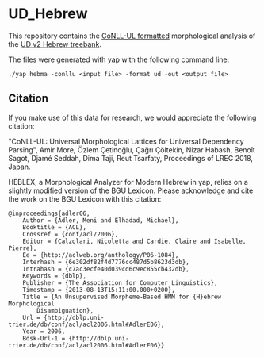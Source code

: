 # UD_Hebrew

This repository contains the [CoNLL-UL formatted](http://conllul.github.io) morphological analysis of the [UD v2 Hebrew treebank](https://github.com/universaldependencies/UD_Hebrew).


The files were generated with [yap](https://github.com/habeanf/yap) with the following command line:

``./yap hebma -conllu <input file> -format ud -out <output file>``

Citation
-----------
If you make use of this data for research, we would appreciate the following citation:

"CoNLL-UL: Universal Morphological Lattices for Universal Dependency Parsing", Amir More, Özlem Çetinoğlu, Çağrı Çöltekin, Nizar Habash, Benoît Sagot, Djamé Seddah, Dima Taji, Reut Tsarfaty, Proceedings of LREC 2018, Japan.

HEBLEX, a Morphological Analyzer for Modern Hebrew in yap, relies on a slightly modified version of the BGU Lexicon. Please acknowledge and cite the work on the BGU Lexicon with this citation:
```
@inproceedings{adler06,
    Author = {Adler, Meni and Elhadad, Michael},
    Booktitle = {ACL},
    Crossref = {conf/acl/2006},
    Editor = {Calzolari, Nicoletta and Cardie, Claire and Isabelle, Pierre},
    Ee = {http://aclweb.org/anthology/P06-1084},
    Interhash = {6e302df82f4d7776cc487d5b8623d3db},
    Intrahash = {c7ac3ecfe40d039cd6c9ec855cb432db},
    Keywords = {dblp},
    Publisher = {The Association for Computer Linguistics},
    Timestamp = {2013-08-13T15:11:00.000+0200},
    Title = {An Unsupervised Morpheme-Based HMM for {H}ebrew Morphological
        Disambiguation},
    Url = {http://dblp.uni-trier.de/db/conf/acl/acl2006.html#AdlerE06},
    Year = 2006,
    Bdsk-Url-1 = {http://dblp.uni-trier.de/db/conf/acl/acl2006.html#AdlerE06}}
```
